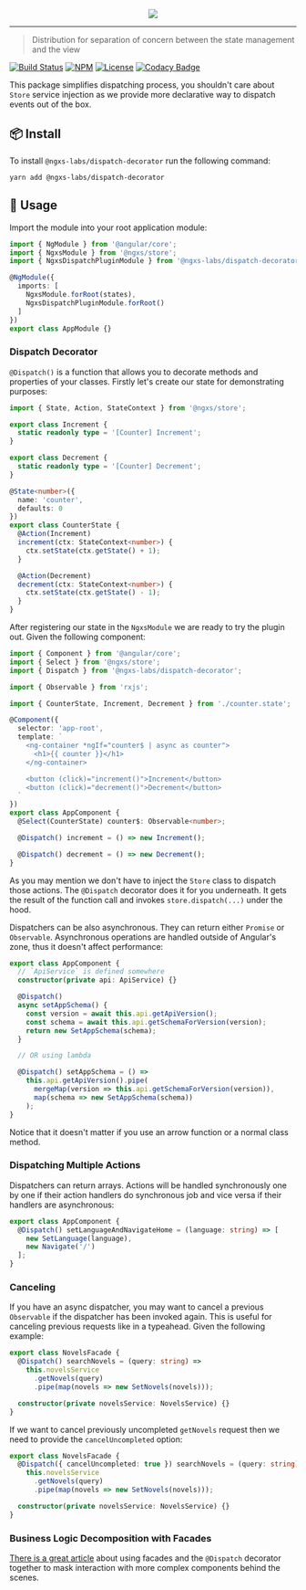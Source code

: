 <p align="center">
  <img src="https://raw.githubusercontent.com/ngxs-labs/emitter/master/docs/assets/logo.png">
</p>

---

> Distribution for separation of concern between the state management and the view

[![Build Status](https://travis-ci.org/ngxs-labs/dispatch-decorator.svg?branch=master)](https://travis-ci.org/ngxs-labs/dispatch-decorator)
[![NPM](https://badge.fury.io/js/%40ngxs-labs%2Fdispatch-decorator.svg)](https://www.npmjs.com/package/@ngxs-labs/dispatch-decorator)
[![License](https://img.shields.io/badge/License-MIT-green.svg)](https://github.com/ngxs-labs/dispatch-decorator/blob/master/LICENSE)
[![Codacy Badge](https://api.codacy.com/project/badge/Grade/610c73ab99434bf9807c080e7feb8b85)](https://www.codacy.com/app/arturovt/dispatch-decorator?utm_source=github.com&amp;utm_medium=referral&amp;utm_content=ngxs-labs/dispatch-decorator&amp;utm_campaign=Badge_Grade)

This package simplifies dispatching process, you shouldn't care about `Store` service injection as we provide more declarative way to dispatch events out of the box.

## 📦 Install

To install `@ngxs-labs/dispatch-decorator` run the following command:

```console
yarn add @ngxs-labs/dispatch-decorator
```

## 🔨 Usage

Import the module into your root application module:

```typescript
import { NgModule } from '@angular/core';
import { NgxsModule } from '@ngxs/store';
import { NgxsDispatchPluginModule } from '@ngxs-labs/dispatch-decorator';

@NgModule({
  imports: [
    NgxsModule.forRoot(states),
    NgxsDispatchPluginModule.forRoot()
  ]
})
export class AppModule {}
```

### Dispatch Decorator

`@Dispatch()` is a function that allows you to decorate methods and properties of your classes. Firstly let's create our state for demonstrating purposes:

```typescript
import { State, Action, StateContext } from '@ngxs/store';

export class Increment {
  static readonly type = '[Counter] Increment';
}

export class Decrement {
  static readonly type = '[Counter] Decrement';
}

@State<number>({
  name: 'counter',
  defaults: 0
})
export class CounterState {
  @Action(Increment)
  increment(ctx: StateContext<number>) {
    ctx.setState(ctx.getState() + 1);
  }

  @Action(Decrement)
  decrement(ctx: StateContext<number>) {
    ctx.setState(ctx.getState() - 1);
  }
}
```

After registering our state in the `NgxsModule` we are ready to try the plugin out. Given the following component:

```typescript
import { Component } from '@angular/core';
import { Select } from '@ngxs/store';
import { Dispatch } from '@ngxs-labs/dispatch-decorator';

import { Observable } from 'rxjs';

import { CounterState, Increment, Decrement } from './counter.state';

@Component({
  selector: 'app-root',
  template: `
    <ng-container *ngIf="counter$ | async as counter">
      <h1>{{ counter }}</h1>
    </ng-container>

    <button (click)="increment()">Increment</button>
    <button (click)="decrement()">Decrement</button>
  `
})
export class AppComponent {
  @Select(CounterState) counter$: Observable<number>;

  @Dispatch() increment = () => new Increment();

  @Dispatch() decrement = () => new Decrement();
}
```

As you may mention we don't have to inject the `Store` class to dispatch those actions. The `@Dispatch` decorator does it for you underneath. It gets the result of the function call and invokes `store.dispatch(...)` under the hood.

Dispatchers can be also asynchronous. They can return either `Promise` or `Observable`. Asynchronous operations are handled outside of Angular's zone, thus it doesn't affect performance:

```typescript
export class AppComponent {
  // `ApiService` is defined somewhere
  constructor(private api: ApiService) {}

  @Dispatch()
  async setAppSchema() {
    const version = await this.api.getApiVersion();
    const schema = await this.api.getSchemaForVersion(version);
    return new SetAppSchema(schema);
  }

  // OR using lambda

  @Dispatch() setAppSchema = () =>
    this.api.getApiVersion().pipe(
      mergeMap(version => this.api.getSchemaForVersion(version)),
      map(schema => new SetAppSchema(schema))
    );
}
```

Notice that it doesn't matter if you use an arrow function or a normal class method.

### Dispatching Multiple Actions

Dispatchers can return arrays. Actions will be handled synchronously one by one if their action handlers do synchronous job and vice versa if their handlers are asynchronous:

```typescript
export class AppComponent {
  @Dispatch() setLanguageAndNavigateHome = (language: string) => [
    new SetLanguage(language),
    new Navigate('/')
  ];
}
```

### Canceling

If you have an async dispatcher, you may want to cancel a previous `Observable` if the dispatcher has been invoked again. This is useful for canceling previous requests like in a typeahead. Given the following example:

```ts
export class NovelsFacade {
  @Dispatch() searchNovels = (query: string) =>
    this.novelsService
      .getNovels(query)
      .pipe(map(novels => new SetNovels(novels)));

  constructor(private novelsService: NovelsService) {}
}
```

If we want to cancel previously uncompleted `getNovels` request then we need to provide the `cancelUncompleted` option:

```ts
export class NovelsFacade {
  @Dispatch({ cancelUncompleted: true }) searchNovels = (query: string) =>
    this.novelsService
      .getNovels(query)
      .pipe(map(novels => new SetNovels(novels)));

  constructor(private novelsService: NovelsService) {}
}
```

### Business Logic Decomposition with Facades

[There is a great article](https://medium.com/ngxs/ngxs-facade-3aa90c41497b) about using facades and the `@Dispatch` decorator together to mask interaction with more complex components behind the scenes.
